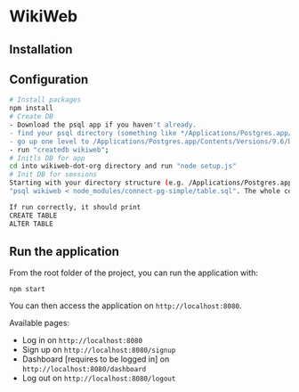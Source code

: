 # WikiWeb

## Installation


## Configuration

```bash
# Install packages
npm install
# Create DB
- Download the psql app if you haven't already.
- find your psql directory (something like */Applications/Postgres.app/Contents/Versions/9.6/bin/psql). One way to find it is by doubleclicking on a db inside the psql app.
- go up one level to /Applications/Postgres.app/Contents/Versions/9.6/bin/ (note: you'll need to remember this directory later)
- run "createdb wikiweb";
# Initls DB for app
cd into wikiweb-dot-org directory and run "node setup.js"
# Init DB for sessions
Starting with your directory structure (e.g. /Applications/Postgres.app/Contents/Versions/9.6/bin/), run 
"psql wikiweb < node_modules/connect-pg-simple/table.sql". The whole command, run from the wikiweb-dot-org directory, will look something like "/Applications/Postgres.app/Contents/Versions/9.6/bin/psql wikiweb < node_modules/connect-pg-simple/table.sql"

If run correctly, it should print
CREATE TABLE 
ALTER TABLE

```

## Run the application

From the root folder of the project, you can run the application with:
```
npm start
```
You can then access the application on `http://localhost:8080`.

Available pages:
* Log in on `http://localhost:8080`
* Sign up on `http://localhost:8080/signup`
* Dashboard [requires to be logged in] on `http://localhost:8080/dashboard`
* Log out on `http://localhost:8080/logout`
